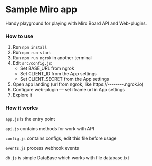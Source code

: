 # Sample Miro app

Handy playground for playing with Miro Board API and Web-plugins.

### How to use

1. Run `npm install`
2. Run `npm run start`
3. Run `npm run ngrok` in another terminal
4. Edit `src/config.js`:
   - Set BASE_URL from ngrok
   - Set CLIENT_ID from the App settings
   - Set CLIENT_SECRET from the App settings
5. Open app landing (url from ngrok, like https://--------.ngrok.io)
6. Configure web-plugin — set iframe url in App settings
7. Explore it

### How it works

`app.js` is the entry point

`api.js` contains methods for work with API

`config.js` contains configs, edit this file before usage

`events.js` process webhook events

`db.js` is simple DataBase which works with file database.txt
